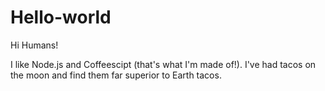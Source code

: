 # Hello-world
Hi Humans!

I like Node.js and Coffeescipt (that's what I'm made of!).
I've had tacos on the moon and find them far superior to Earth tacos.
